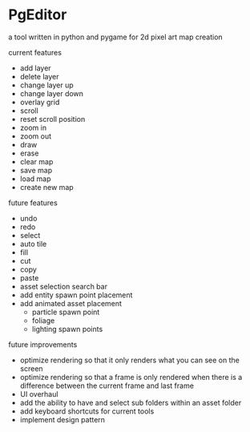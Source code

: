 # PgEditor
a tool written in python and pygame for 2d pixel art map creation

current features
- add layer
- delete layer
- change layer up
- change layer down
- overlay grid
- scroll
- reset scroll position
- zoom in
- zoom out
- draw
- erase
- clear map
- save map
- load map
- create new map

future features
- undo
- redo
- select
- auto tile
- fill
- cut
- copy
- paste
- asset selection search bar
- add entity spawn point placement
- add animated asset placement
    - particle spawn point
    - foliage
    - lighting spawn points

future improvements
- optimize rendering so that it only renders what you can see on the screen
- optimize rendering so that a frame is only rendered when there is a difference between the current frame and last frame
- UI overhaul
- add the ability to have and select sub folders within an asset folder
- add keyboard shortcuts for current tools
- implement design pattern
